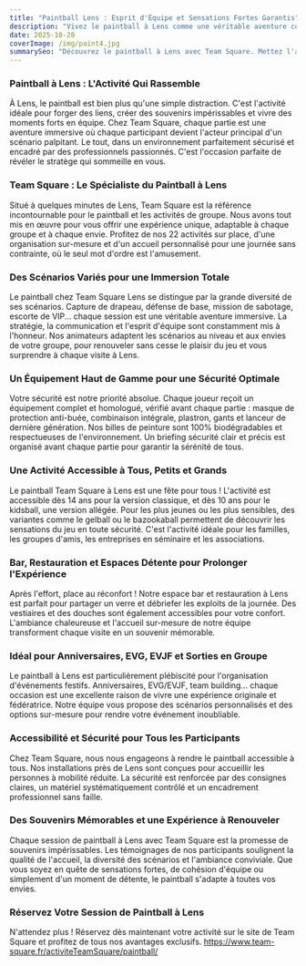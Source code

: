 ```yaml
---
title: "Paintball Lens : Esprit d'Équipe et Sensations Fortes Garantis"
description: "Vivez le paintball à Lens comme une véritable aventure collective. Scénarios stimulants, sécurité irréprochable et moments inoubliables à partager en groupe avec Team Square."
date: 2025-10-28
coverImage: /img/paint4.jpg
summarySeo: "Découvrez le paintball à Lens avec Team Square. Mettez l'accent sur l'esprit d'équipe avec nos scénarios immersifs et notre encadrement professionnel. Ambiance conviviale assurée."
---
```


### Paintball à Lens : L'Activité Qui Rassemble

À Lens, le paintball est bien plus qu'une simple distraction. C'est l'activité idéale pour forger des liens, créer des souvenirs impérissables et vivre des moments forts en équipe. Chez Team Square, chaque partie est une aventure immersive où chaque participant devient l'acteur principal d'un scénario palpitant. Le tout, dans un environnement parfaitement sécurisé et encadré par des professionnels passionnés. C'est l'occasion parfaite de révéler le stratège qui sommeille en vous.

### Team Square : Le Spécialiste du Paintball à Lens

Situé à quelques minutes de Lens, Team Square est la référence incontournable pour le paintball et les activités de groupe. Nous avons tout mis en œuvre pour vous offrir une expérience unique, adaptable à chaque groupe et à chaque envie. Profitez de nos 22 activités sur place, d'une organisation sur-mesure et d'un accueil personnalisé pour une journée sans contrainte, où le seul mot d'ordre est l'amusement.

### Des Scénarios Variés pour une Immersion Totale

Le paintball chez Team Square Lens se distingue par la grande diversité de ses scénarios. Capture de drapeau, défense de base, mission de sabotage, escorte de VIP... chaque session est une véritable aventure immersive. La stratégie, la communication et l'esprit d'équipe sont constamment mis à l'honneur. Nos animateurs adaptent les scénarios au niveau et aux envies de votre groupe, pour renouveler sans cesse le plaisir du jeu et vous surprendre à chaque visite à Lens.

### Un Équipement Haut de Gamme pour une Sécurité Optimale

Votre sécurité est notre priorité absolue. Chaque joueur reçoit un équipement complet et homologué, vérifié avant chaque partie : masque de protection anti-buée, combinaison intégrale, plastron, gants et lanceur de dernière génération. Nos billes de peinture sont 100% biodégradables et respectueuses de l'environnement. Un briefing sécurité clair et précis est organisé avant chaque partie pour garantir la sérénité de tous.

### Une Activité Accessible à Tous, Petits et Grands

Le paintball Team Square à Lens est une fête pour tous ! L'activité est accessible dès 14 ans pour la version classique, et dès 10 ans pour le kidsball, une version allégée. Pour les plus jeunes ou les plus sensibles, des variantes comme le gelball ou le bazookaball permettent de découvrir les sensations du jeu en toute sécurité. C'est l'activité idéale pour les familles, les groupes d'amis, les entreprises en séminaire et les associations.

### Bar, Restauration et Espaces Détente pour Prolonger l'Expérience

Après l'effort, place au réconfort ! Notre espace bar et restauration à Lens est parfait pour partager un verre et débriefer les exploits de la journée. Des vestiaires et des douches sont également accessibles pour votre confort. L'ambiance chaleureuse et l'accueil sur-mesure de notre équipe transforment chaque visite en un souvenir mémorable.

### Idéal pour Anniversaires, EVG, EVJF et Sorties en Groupe

Le paintball à Lens est particulièrement plébiscité pour l'organisation d'événements festifs. Anniversaires, EVG/EVJF, team building... chaque occasion est une excellente raison de vivre une expérience originale et fédératrice. Notre équipe vous propose des scénarios personnalisés et des options sur-mesure pour rendre votre événement inoubliable.

### Accessibilité et Sécurité pour Tous les Participants

Chez Team Square, nous nous engageons à rendre le paintball accessible à tous. Nos installations près de Lens sont conçues pour accueillir les personnes à mobilité réduite. La sécurité est renforcée par des consignes claires, un matériel systématiquement contrôlé et un encadrement professionnel sans faille.

### Des Souvenirs Mémorables et une Expérience à Renouveler

Chaque session de paintball à Lens avec Team Square est la promesse de souvenirs impérissables. Les témoignages de nos participants soulignent la qualité de l'accueil, la diversité des scénarios et l'ambiance conviviale. Que vous soyez en quête de sensations fortes, de cohésion d'équipe ou simplement d'un moment de détente, le paintball s'adapte à toutes vos envies.

### Réservez Votre Session de Paintball à Lens

N'attendez plus ! Réservez dès maintenant votre activité sur le site de Team Square et profitez de tous nos avantages exclusifs.
https://www.team-square.fr/activiteTeamSquare/paintball/
